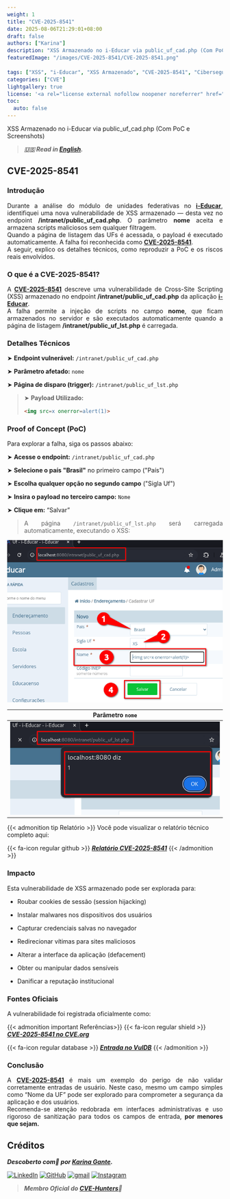 ```yaml
---
weight: 1
title: "CVE-2025-8541"
date: 2025-08-06T21:29:01+08:00
draft: false
authors: ["Karina"]
description: "XSS Armazenado no i-Educar via public_uf_cad.php (Com PoC e Screenshots)"
featuredImage: "/images/CVE-2025-8541/CVE-2025-8541.png"

tags: ["XSS", "i-Educar", "XSS Armazenado", "CVE-2025-8541", "Cibersegurança"]
categories: ["CVE"]
lightgallery: true
license: '<a rel="license external nofollow noopener noreferrer" href="https://creativecommons.org/licenses/by-nc/4.0/" target="_blank">CC BY-NC 4.0</a>'
toc:
  auto: false
---
```


XSS Armazenado no i-Educar via public_uf_cad.php (Com PoC e Screenshots)

<!--more-->

> ***🇺🇸 Read in [English](http://karinagante.github.io/cve-2025-8541/).***

## CVE-2025-8541

### Introdução

<p align="justify">Durante a análise do módulo de unidades federativas no <b><a href="https://github.com/portabilis/i-educar" target=_blank>i-Educar</a></b>, identifiquei uma nova vulnerabilidade de XSS armazenado — desta vez no endpoint <b>/intranet/public_uf_cad.php</b>. O parâmetro <b>nome</b> aceita e armazena scripts maliciosos sem qualquer filtragem. </br> Quando a página de listagem das UFs é acessada, o payload é executado automaticamente. A falha foi reconhecida como <b><a href="https://www.cve.org/CVERecord?id=CVE-2025-8541" target=_blank>CVE-2025-8541</a></b>. </br> A seguir, explico os detalhes técnicos, como reproduzir a PoC e os riscos reais envolvidos. </p>

### O que é a CVE-2025-8541?

<p align="justify">A <b><a href="https://www.cve.org/CVERecord?id=CVE-2025-8541" target=_blank>CVE-2025-8541</a></b> descreve uma vulnerabilidade de Cross-Site Scripting (XSS) armazenado no endpoint <b>/intranet/public_uf_cad.php</b> da aplicação <b><a href="https://github.com/portabilis/i-educar" target=_blank>i-Educar</a></b>. </br> A falha permite a injeção de scripts no campo <b>nome</b>, que ficam armazenados no servidor e são executados automaticamente quando a página de listagem <b>/intranet/public_uf_lst.php</b> é carregada. </p>

### Detalhes Técnicos

➤ **Endpoint vulnerável:** `/intranet/public_uf_cad.php`

➤ **Parâmetro afetado:** `nome`

➤ **Página de disparo (trigger):** `/intranet/public_uf_lst.php`

> ➤ **Payload Utilizado:** 
> ```html
><img src=x onerror=alert(1)>
>```

### Proof of Concept (PoC)

Para explorar a falha, siga os passos abaixo:

➤ **Acesse o endpoint:** `/intranet/public_uf_cad.php`

➤ **Selecione o país "Brasil"** no primeiro campo ("País")

➤ **Escolha qualquer opção no segundo campo** ("Sigla Uf")

➤ **Insira o payload no terceiro campo:** `Nome`

➤ **Clique em:** “Salvar”

> <p align="justify">A página <code>/intranet/public_uf_lst.php</code> será carregada automaticamente, executando o XSS:</p>

<p align="center">
<img src="/images/CVE-2025-8541/PoC1.png">
</p>

|   Parâmetro `nome`         |
|:------------:|
| ![](/images/CVE-2025-8541/PoC2.png)    |

{{< admonition tip Relatório >}} 
Você pode visualizar o relatório técnico completo aqui:

{{< fa-icon regular github >}} 
***[Relatório CVE-2025-8541](https://github.com/KarinaGante/KGSec/blob/main/CVEs/i-educar/CVE-2025-8541.md)***
{{< /admonition >}}

### Impacto

Esta vulnerabilidade de XSS armazenado pode ser explorada para:

- Roubar cookies de sessão (session hijacking)

- Instalar malwares nos dispositivos dos usuários

- Capturar credenciais salvas no navegador

- Redirecionar vítimas para sites maliciosos

- Alterar a interface da aplicação (defacement)

- Obter ou manipular dados sensíveis

- Danificar a reputação institucional

### Fontes Oficiais

A vulnerabilidade foi registrada oficialmente como:

{{< admonition important Referências>}} 
{{< fa-icon regular shield >}} 
***[CVE-2025-8541 no CVE.org](https://www.cve.org/CVERecord?id=CVE-2025-8541)***

{{< fa-icon regular database >}} 
***[Entrada no VulDB](https://vuldb.com/?id.318670)***
{{< /admonition >}}

### Conclusão

<p align="justify">A <b><a href="https://www.cve.org/CVERecord?id=CVE-2025-8541" target=_blank>CVE-2025-8541</a></b> é mais um exemplo do perigo de não validar corretamente entradas de usuário. Neste caso, mesmo um campo simples como “Nome da UF” pode ser explorado para comprometer a segurança da aplicação e dos usuários. </br> Recomenda-se atenção redobrada em interfaces administrativas e uso rigoroso de sanitização para todos os campos de entrada, <b>por menores que sejam.</b></p>

## Créditos

***Descoberto com💜 por [Karina Gante](https://karinagante.github.io/).***

[![LinkedIn](https://skillicons.dev/icons?i=linkedin&theme=dark)](https://www.linkedin.com/in/karina-gante/)
[![GitHub](https://skillicons.dev/icons?i=github&theme=dark)](https://www.github.com/KarinaGante/)
[![gmail](https://skillicons.dev/icons?i=gmail&theme=dark)](mailto:karina.gante1@gmail.com)
[![Instagram](https://skillicons.dev/icons?i=instagram&theme=dark)](https://www.instagram.com/karinovisk02/)

> ***Membro Oficial do [CVE-Hunters](https://www.cvehunters.com/)🏹***